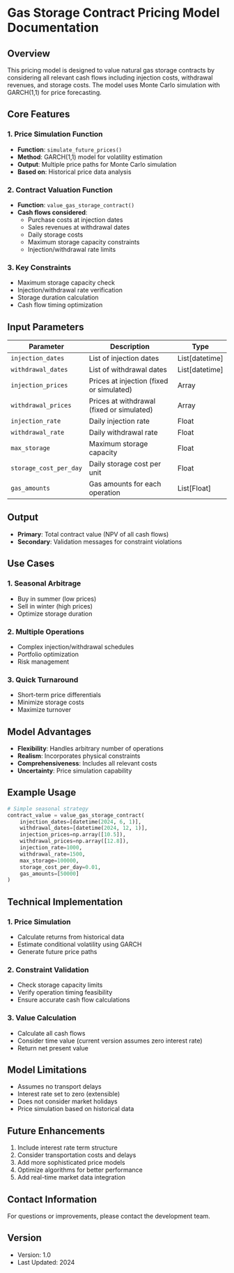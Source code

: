 # Gas Storage Contract Pricing Model Documentation

## Overview
This pricing model is designed to value natural gas storage contracts by considering all relevant cash flows including injection costs, withdrawal revenues, and storage costs. The model uses Monte Carlo simulation with GARCH(1,1) for price forecasting.

## Core Features

### 1. Price Simulation Function
- **Function**: `simulate_future_prices()`
- **Method**: GARCH(1,1) model for volatility estimation
- **Output**: Multiple price paths for Monte Carlo simulation
- **Based on**: Historical price data analysis

### 2. Contract Valuation Function
- **Function**: `value_gas_storage_contract()`
- **Cash flows considered**:
  - Purchase costs at injection dates
  - Sales revenues at withdrawal dates
  - Daily storage costs
  - Maximum storage capacity constraints
  - Injection/withdrawal rate limits

### 3. Key Constraints
- Maximum storage capacity check
- Injection/withdrawal rate verification
- Storage duration calculation
- Cash flow timing optimization

## Input Parameters

| Parameter | Description | Type |
|-----------|-------------|------|
| `injection_dates` | List of injection dates | List[datetime] |
| `withdrawal_dates` | List of withdrawal dates | List[datetime] |
| `injection_prices` | Prices at injection (fixed or simulated) | Array |
| `withdrawal_prices` | Prices at withdrawal (fixed or simulated) | Array |
| `injection_rate` | Daily injection rate | Float |
| `withdrawal_rate` | Daily withdrawal rate | Float |
| `max_storage` | Maximum storage capacity | Float |
| `storage_cost_per_day` | Daily storage cost per unit | Float |
| `gas_amounts` | Gas amounts for each operation | List[Float] |

## Output
- **Primary**: Total contract value (NPV of all cash flows)
- **Secondary**: Validation messages for constraint violations

## Use Cases

### 1. Seasonal Arbitrage
- Buy in summer (low prices)
- Sell in winter (high prices)
- Optimize storage duration

### 2. Multiple Operations
- Complex injection/withdrawal schedules
- Portfolio optimization
- Risk management

### 3. Quick Turnaround
- Short-term price differentials
- Minimize storage costs
- Maximize turnover

## Model Advantages
- **Flexibility**: Handles arbitrary number of operations
- **Realism**: Incorporates physical constraints
- **Comprehensiveness**: Includes all relevant costs
- **Uncertainty**: Price simulation capability

## Example Usage
```python
# Simple seasonal strategy
contract_value = value_gas_storage_contract(
    injection_dates=[datetime(2024, 6, 1)],
    withdrawal_dates=[datetime(2024, 12, 1)],
    injection_prices=np.array([10.5]),
    withdrawal_prices=np.array([12.8]),
    injection_rate=1000,
    withdrawal_rate=1500,
    max_storage=100000,
    storage_cost_per_day=0.01,
    gas_amounts=[50000]
)
```

## Technical Implementation

### 1. Price Simulation
- Calculate returns from historical data
- Estimate conditional volatility using GARCH
- Generate future price paths

### 2. Constraint Validation
- Check storage capacity limits
- Verify operation timing feasibility
- Ensure accurate cash flow calculations

### 3. Value Calculation
- Calculate all cash flows
- Consider time value (current version assumes zero interest rate)
- Return net present value

## Model Limitations
- Assumes no transport delays
- Interest rate set to zero (extensible)
- Does not consider market holidays
- Price simulation based on historical data

## Future Enhancements
1. Include interest rate term structure
2. Consider transportation costs and delays
3. Add more sophisticated price models
4. Optimize algorithms for better performance
5. Add real-time market data integration

## Contact Information
For questions or improvements, please contact the development team.

## Version
- Version: 1.0
- Last Updated: 2024
